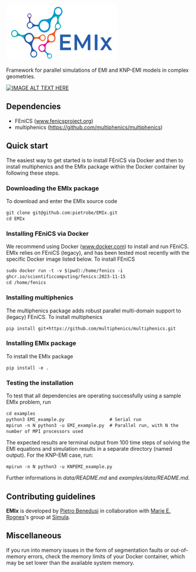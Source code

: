 <img src="./docs/logos/EMIx.png" width="300" height="150">

Framework for parallel simulations of EMI and KNP-EMI models in complex geometries. 

[![IMAGE ALT TEXT HERE](https://img.youtube.com/vi/ZMBpdS7VYNU/0.jpg)](https://www.youtube.com/watch?v=ZMBpdS7VYNU)

## Dependencies

* FEniCS (www.fenicsproject.org)
* multiphenics (https://github.com/multiphenics/multiphenics)

## Quick start

The easiest way to get started is to install FEniCS via Docker and then to install multiphenics and the EMIx package within the Docker container by following these steps.

### Downloading the EMIx package

To download and enter the EMIx source code

```
git clone git@github.com:pietrobe/EMIx.git
cd EMIx
```

### Installing FEniCS via Docker

We recommend using Docker (www.docker.com) to install and run FEniCS. EMIx relies on FEniCS (legacy), and has been tested most recently with the specific Docker image listed below. To install FEniCS

```
sudo docker run -t -v $(pwd):/home/fenics -i ghcr.io/scientificcomputing/fenics:2023-11-15
cd /home/fenics
```

### Installing multiphenics

The multiphenics package adds robust parallel multi-domain support to (legacy) FEniCS. To install multiphenics

```
pip install git+https://github.com/multiphenics/multiphenics.git
```

### Installing EMIx package

To install the EMIx package

```
pip install -e .
```

### Testing the installation

To test that all dependencies are operating successfully using a
sample EMIx problem, run

```
cd examples
python3 EMI_example.py                 # Serial run
mpirun -n N python3 -u EMI_example.py  # Parallel run, with N the number of MPI processors used
```

The expected results are terminal output from 100 time steps of solving
the EMI equations and simulation results in a separate directory
(named output). 
For the KNP-EMI case, run:

```
mpirun -n N python3 -u KNPEMI_example.py
```

Further informations in *data/README.md* and *examples/data/README.md*.

## Contributing guidelines

**EMIx** is developed by [Pietro Benedusi](https://pietrobe.github.io/) in collaboration with [Marie E. Rognes](https://marierognes.org/)'s group at [Simula](https://www.simula.no/).

## Miscellaneous

If you run into memory issues in the form of segmentation faults or out-of-memory errors, check the memory limits of your Docker container, which may be set lower than the available system memory.

